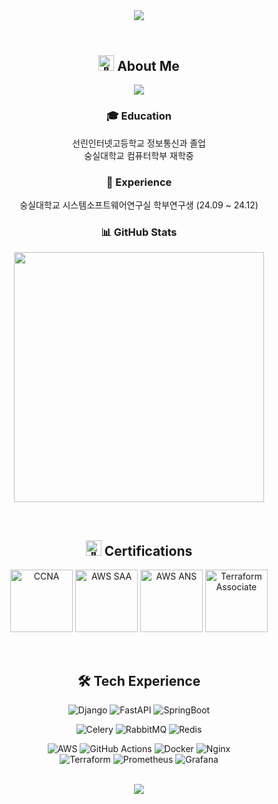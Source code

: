 <header>
  <div align="center">
    <img src="https://capsule-render.vercel.app/api?type=waving&height=300&color=gradient&customColorList=4&text=UIJONG%20YANG&fontAlign=39&textBg=false">
  </div>
</header>

<div align="center">
  <h2>
    <img src="https://raw.githubusercontent.com/Tarikul-Islam-Anik/Animated-Fluent-Emojis/master/Emojis/Hand%20gestures/Waving%20Hand.png" alt="👋" width="25" height="25" /> About Me
  </h2>
  
  <a href="https://hits.seeyoufarm.com">
    <img src="https://hits.seeyoufarm.com/api/count/incr/badge.svg?url=https%3A%2F%2Fgithub.com%2FScanf-s&count_bg=%2379C83D&title_bg=%23555555&icon=&icon_color=%23E7E7E7&title=hits&edge_flat=false" />
  </a>
  
  <h3>🎓 Education</h3>
  <p>
    선린인터넷고등학교 정보통신과 졸업<br>
    숭실대학교 컴퓨터학부 재학중
  </p>
  
  <h3>💼 Experience</h3>
  <p>
    숭실대학교 시스템소프트웨어연구실 학부연구생 (24.09 ~ 24.12)
  </p>
  
  <h3>📊 GitHub Stats</h3>
  <p>
    <img src="https://github-readme-stats.vercel.app/api?username=Scanf-s&show_icons=true&theme=radical" width="400"/>
  </p>
  
  <br>

  <h2>
    <img src="https://raw.githubusercontent.com/Tarikul-Islam-Anik/Animated-Fluent-Emojis/master/Emojis/Objects/Scroll.png" alt="📜" width="25" height="25" /> Certifications
  </h2>
  <p>
    <img src="https://github.com/user-attachments/assets/62c90eec-b25f-47ee-8538-1d32c082e55a" width="100" height="100" title="CCNA" alt="CCNA"/>
    <img src="https://github.com/user-attachments/assets/0597dc25-d9a2-47ca-a802-f40f7ffab19b" width="100" height="100" title="AWS SAA" alt="AWS SAA"/> 
    <img src="https://github.com/user-attachments/assets/c9d2f8ee-376e-4cbe-a42b-149647a05de5" width="100" height="100" title="AWS ANS" alt="AWS ANS"/>
    <img src="https://github.com/user-attachments/assets/3590c830-9fb4-4c57-bb4b-00165f8a7b2c" width="100" height="100" title="Terraform" alt="Terraform Associate"/>
  </p>

  <br>
  <h2>
    🛠 Tech Experience
  </h2>

<!-- Backend & Web Frameworks -->
![Django](https://img.shields.io/badge/Django-092E20?style=flat-square&logo=django&logoColor=white)
![FastAPI](https://img.shields.io/badge/FastAPI-009688?style=flat-square&logo=fastapi&logoColor=white)
![SpringBoot](https://img.shields.io/badge/SpringBoot-6DB33F?style=flat-square&logo=springboot&logoColor=white)

<!-- Task Frameworks -->
![Celery](https://img.shields.io/badge/Celery-37814A?style=flat-square&logo=celery&logoColor=white)
![RabbitMQ](https://img.shields.io/badge/RabbitMQ-FF6600?style=flat-square&logo=rabbitmq&logoColor=white)
![Redis](https://img.shields.io/badge/Redis-DC382D?style=flat-square&logo=redis&logoColor=white)

<!-- DevOps & Cloud -->
![AWS](https://img.shields.io/badge/AWS-232F3E?style=flat-square&logo=amazon-aws&logoColor=white)
![GitHub Actions](https://img.shields.io/badge/GitHub_Actions-2088FF?style=flat-square&logo=github-actions&logoColor=white)
![Docker](https://img.shields.io/badge/Docker-2496ED?style=flat-square&logo=docker&logoColor=white)
![Nginx](https://img.shields.io/badge/Nginx-009639?style=flat-square&logo=nginx&logoColor=white)
<br>
![Terraform](https://img.shields.io/badge/Terraform-7B42BC?style=flat-square&logo=terraform&logoColor=white)
![Prometheus](https://img.shields.io/badge/Prometheus-E6522C?style=flat-square&logo=prometheus&logoColor=white)
![Grafana](https://img.shields.io/badge/Grafana-F46800?style=flat-square&logo=grafana&logoColor=white)

  <br>
  <img src="https://capsule-render.vercel.app/api?type=waving&color=gradient&customColorList=4&height=120&animation=fadeIn&section=footer&fontAlign=70">
</div>
